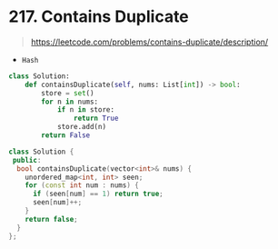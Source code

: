 # 217. Contains Duplicate
> https://leetcode.com/problems/contains-duplicate/description/

- `Hash`

```py
class Solution:
    def containsDuplicate(self, nums: List[int]) -> bool:
        store = set()
        for n in nums:
            if n in store:
                return True
            store.add(n)
        return False
```

```cpp
class Solution {
 public:
  bool containsDuplicate(vector<int>& nums) {
    unordered_map<int, int> seen;
    for (const int num : nums) {
      if (seen[num] == 1) return true;
      seen[num]++;
    }
    return false;
  }
};
```